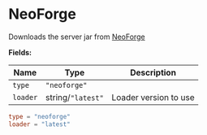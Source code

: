 # NeoForge

Downloads the server jar from [NeoForge](https://neoforged.net/)

**Fields:**

| Name     | Type              | Description           |
| -------- | ----------------- | --------------------- |
| `type`   | `"neoforge"`      |                       |
| `loader` | string/`"latest"` | Loader version to use |

```toml
type = "neoforge"
loader = "latest"
```
